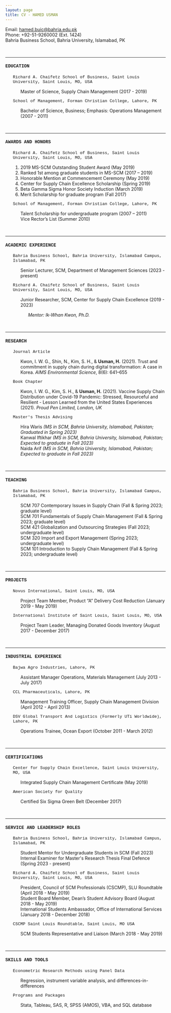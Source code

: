 ```yaml
---
layout: page
title: CV - HAMED USMAN
---
```

Email: hamed.buic@bahria.edu.pk<br/>
Phone: +92-51-9260002 (Ext. 1424)<br/>
Bahria Business School, Bahria University, Islamabad, PK


<br/>

---


<h4 style="font-family:courier">EDUCATION</h4>

<ul style="list-style-type:none;">
 <a style="font-family:courier; font-size:13px">Richard A. Chaifetz School of Business, Saint Louis University, Saint Louis, MO, USA</a>
  <ul style="list-style-type:none;">
   <li>Master of Science, Supply Chain Management (2017 - 2019)</li>
  </ul>
</ul>

<ul style="list-style-type:none;">
 <a style="font-family:courier; font-size:13px">School of Management, Forman Christian College, Lahore, PK</a>
  <ul style="list-style-type:none;">
   <li>Bachelor of Science, Business; Emphasis: Operations Management (2007 - 2011)</li>
  </ul>
</ul>


<br/>

---


<h4 style="font-family:courier">AWARDS AND HONORS</h4>
 <ul style="list-style-type:none;">
  <a style="font-family:courier; font-size:13px">Richard A. Chaifetz School of Business, Saint Louis University, Saint Louis, MO, USA</a>
   <ol>
    <li>2019 MS-SCM Outstanding Student Award (May 2019)</li>
    <li>Ranked 1st among graduate students in MS-SCM (2017 – 2019)</li>
    <li>Honorable Mention at Commencement Ceremony (May 2019)</li>
    <li>Center for Supply Chain Excellence Scholarship (Spring 2019)</li>
    <li>Beta Gamma Sigma Honor Society Induction (March 2019)</li>
    <li>Merit Scholarship for graduate program (Fall 2017)</li>
   </ol>
 </ul>

  <ul style="list-style-type:none;">
   <a style="font-family:courier; font-size:13px">School of Management, Forman Christian College, Lahore, PK</a>
    <ul style="list-style-type:none;">
     <li>Talent Scholarship for undergraduate program (2007 – 2011)</li>
     <li>Vice Rector’s List (Summer 2010)</li>
    </ul>
  </ul>


<br/>

---


<h4 style="font-family:courier">ACADEMIC EXPERIENCE</h4>

<ul style="list-style-type:none;">
 <a style="font-family:courier; font-size:13px">Bahria Business School, Bahria University, Islamabad Campus, Islamabad, PK</a>
  <ul style="list-style-type:none;">
   <li>Senior Lecturer, SCM, Department of Management Sciences (2023 - present)</li>
  </ul>
</ul>

<ul style="list-style-type:none;">
 <a style="font-family:courier; font-size:13px">Richard A. Chaifetz School of Business, Saint Louis University, Saint Louis, MO, USA</a>
  <ul style="list-style-type:none;">
   <li>Junior Researcher, SCM, Center for Supply Chain Excellence (2019 - 2023)</li>
    <ul style="list-style-type:none;"><i>Mentor: Ik-Whan Kwon, Ph.D.</i>
    </ul>
  </ul>
</ul>


<br/>

---


<h4 style="font-family:courier">RESEARCH</h4>
  
  <ul style="list-style-type:none;"><a style="font-family:courier; font-size:13px">Journal Article</a>
   <ul style="list-style-type:none;"><li>Kwon, I. W. G., Shin, N., Kim, S. H., & <b>Usman, H.</b> (2021). Trust and commitment in supply chain during digital transformation: A case in Korea. <i>AIMS Environmental Science</i>, 8(6): 641–655</li></ul>
  </ul>

 <ul style="list-style-type:none;"><a style="font-family:courier; font-size:13px">Book Chapter</a>
  <ul style="list-style-type:none;"><li>Kwon, I. W. G., Kim, S. H., & <b>Usman, H.</b> (2021). Vaccine Supply Chain Distribution under Covid-19 Pandemic: Stressed, Resourceful and Resilient - Lesson Learned from the United States Experiences (2021). <i>Proud Pen Limited, London, UK</i></li>
  </ul>
 </ul>

  <ul style="list-style-type:none;"><a style="font-family:courier; font-size:13px">Master's Thesis Advising</a>
    <ul style="list-style-type:none;">
     <li>Hira Waris <i>(MS in SCM, Bahria University, Islamabad, Pakistan; Graduated in Spring 2023)</i></li>
      <!--<ul style="list-style-type:none;"><li>- Thesis Title: <i>The relationship between inventory leanness, dynamism, and sustainability of firms: In context of US-based clean 200 companies</i></li></ul>-->
     <li>Kanwal Iftikhar <i>(MS in SCM, Bahria University, Islamabad, Pakistan; Expected to graduate in Fall 2023)</i></li>
     <li>Naida Arif <i>(MS in SCM, Bahria University, Islamabad, Pakistan; Expected to graduate in Fall 2023)</i></li>
    </ul>
  </ul>


<br/>

---


<h4 style="font-family:courier">TEACHING</h4>
 <ul style="list-style-type:none;">
  <a style="font-family:courier; font-size:13px">Bahria Business School, Bahria University, Islamabad Campus, Islamabad, PK</a>
   <ul style="list-style-type:none;">
    <li>SCM 707 Contemporary Issues in Supply Chain (Fall & Spring 2023; graduate level)</li>
    <li>SCM 701 Fundamentals of Supply Chain Management (Fall & Spring 2023; graduate level)</li>
    <li>SCM 421 Globalization and Outsourcing Strategies (Fall 2023; undergraduate level)</li>
    <li>SCM 320 Import and Export Management (Spring 2023; undergraduate level)</li>
    <li>SCM 101 Introduction to Supply Chain Management (Fall & Spring 2023; undergraduate level)</li>
   </ul>
 </ul>


<br/>

---


<h4 style="font-family:courier">PROJECTS</h4>

 <ul style="list-style-type:none;">
  <a style="font-family:courier; font-size:13px">Novus International, Saint Louis, MO, USA</a>
   <ul style="list-style-type:none;">
    <li>Project Team Member, Product “A” Delivery Cost Reduction (January 2019 - May 2019)</li>
   </ul> 
 </ul>

 <ul style="list-style-type:none;">
  <a style="font-family:courier; font-size:13px">International Institute of Saint Louis, Saint Louis, MO, USA</a>
   <ul style="list-style-type:none;">
    <li>Project Team Leader, Managing Donated Goods Inventory (August 2017 - December 2017)</li>
   </ul>
 </ul>


<br/>

---


<h4 style="font-family:courier">INDUSTRIAL EXPERIENCE</h4>

 <ul style="list-style-type:none;">
  <a style="font-family:courier; font-size:13px">Bajwa Agro Industries, Lahore, PK</a>
   <ul style="list-style-type:none;">
    <li>Assistant Manager Operations, Materials Management (July 2013 - July 2017)</li>
   </ul>
 </ul>

  <ul style="list-style-type:none;">
  <a style="font-family:courier; font-size:13px">CCL Pharmaceuticals, Lahore, PK</a>
   <ul style="list-style-type:none;">
    <li>Management Training Officer, Supply Chain Management Division (April 2012 - April 2013)</li>
   </ul>
 </ul>

 <ul style="list-style-type:none;">
  <a style="font-family:courier; font-size:13px">DSV Global Transport And Logistics (Formerly UTi Worldwide), Lahore, PK</a>
   <ul style="list-style-type:none;">
    <li>Operations Trainee, Ocean Export (October 2011 - March 2012)</li>
   </ul>
 </ul>


<br/>

---


<h4 style="font-family:courier">CERTIFICATIONS</h4>

 <ul style="list-style-type:none;">
  <a style="font-family:courier; font-size:13px">Center for Supply Chain Excellence, Saint Louis University, MO, USA</a>
   <ul style="list-style-type:none;">
    <li>Integrated Supply Chain Management Certificate (May 2019)</li>
   </ul>
 </ul>

  <ul style="list-style-type:none;">
  <a style="font-family:courier; font-size:13px">American Society for Quality</a>
   <ul style="list-style-type:none;">
    <li>Certified Six Sigma Green Belt (December 2017)</li>
   </ul>
 </ul>


<br/>

---


<h4 style="font-family:courier">SERVICE AND LEADERSHIP ROLES</h4>

<ul style="list-style-type:none;">
  <a style="font-family:courier; font-size:13px">Bahria Business School, Bahria University, Islamabad Campus, Islamabad, PK</a>
   <ul style="list-style-type:none;">
    <li>Student Mentor for Undergraduate Students in SCM (Fall 2023)</li>
    <li>Internal Examiner for Master's Research Thesis Final Defence (Spring 2023 - present)</li>
    </ul>
 </ul>

 
 <ul style="list-style-type:none;">
  <a style="font-family:courier; font-size:13px">Richard A. Chaifetz School of Business, Saint Louis University, Saint Louis, MO, USA</a>
   <ul style="list-style-type:none;">
    <li>President, Council of SCM Professionals (CSCMP), SLU Roundtable (April 2018 - May 2019)</li>
    <li>Student Board Member, Dean’s Student Advisory Board (August 2018 - May 2019)</li>
    <li>International Students Ambassador, Office of International Services (January 2018 - December 2018)</li>
    </ul>
 </ul>

 <ul style="list-style-type:none;">
  <a style="font-family:courier; font-size:13px">CSCMP Saint Louis Roundtable, Saint Louis, MO USA</a>
   <ul style="list-style-type:none;">
    <li>SCM Students Representative and Liaison (March 2018 - May 2019)</li>
    </ul>
 </ul>


<br/>

---


<h4 style="font-family:courier">SKILLS AND TOOLS</h4>

 <ul style="list-style-type:none;">
  <a style="font-family:courier; font-size:13px">Econometric Research Methods using Panel Data</a>
   <ul style="list-style-type:none;">
    <li>Regression, instrument variable analysis, and differences-in-differences</li>
    </ul>
 </ul>

<ul style="list-style-type:none;">
  <a style="font-family:courier; font-size:13px">Programs and Packages</a>
   <ul style="list-style-type:none;">
    <li>Stata, Tableau, SAS, R, SPSS (AMOS), VBA, and SQL database</li>
    </ul>
 </ul>
